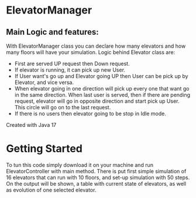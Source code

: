 # ElevatorManager



## Main Logic and features:
With ElevatorManager class you can declare how many elevators and how many floors will have your simulation. 
Logic behind Elevator class are: 
- First are served UP request then Down request. 
- If elevator is running, it can pick up new User. 
- If User want's go up and Elevator going UP then User can be pick up by Elevator, and vice versa.
- When elevator going in one direction will pick up every one that want go in the same direction.  When last user is served, then if there are pending request, elevator will go in opposite direction and start pick up User. This circle will go on to the last request. 
- If there is no users then elevator going to be stop in Idle mode.

Created with Java 17


# Getting Started

To tun this code simply download it on your machine and run ElevatorController with main method. 
There is put first simple simulation of 16 elevators that can run with 10 floors, and set-up simulation with 50 steps.
On the output will be shown, a table with current state of elevators, as well as evolution of one selected elevator.
